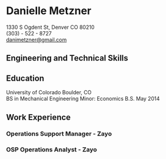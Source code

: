 # Danielle Metzner
1330 S Ogdent St, Denver CO 80210  
(303) - 522 - 8727  
danimetzner@gmail.com  

## Engineering and Technical Skills
## Education
University of Colorado    Boulder, CO  
BS in Mechanical Engineering  Minor: Economics B.S. May 2014

## Work Experience
### Operations Support Manager - Zayo

### OSP Operations Analyst - Zayo
